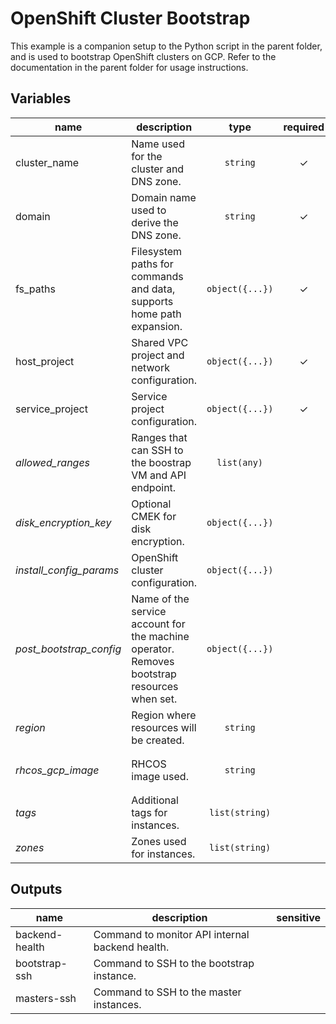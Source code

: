 # OpenShift Cluster Bootstrap

This example is a companion setup to the Python script in the parent folder, and is used to bootstrap OpenShift clusters on GCP. Refer to the documentation in the parent folder for usage instructions.

<!-- BEGIN TFDOC -->
## Variables

| name | description | type | required | default |
|---|---|:---: |:---:|:---:|
| cluster_name | Name used for the cluster and DNS zone. | <code title="">string</code> | ✓ |  |
| domain | Domain name used to derive the DNS zone. | <code title="">string</code> | ✓ |  |
| fs_paths | Filesystem paths for commands and data, supports home path expansion. | <code title="object&#40;&#123;&#10;credentials       &#61; string&#10;config_dir        &#61; string&#10;openshift_install &#61; string&#10;pull_secret       &#61; string&#10;ssh_key           &#61; string&#10;&#125;&#41;">object({...})</code> | ✓ |  |
| host_project | Shared VPC project and network configuration. | <code title="object&#40;&#123;&#10;default_subnet_name &#61; string&#10;masters_subnet_name &#61; string&#10;project_id          &#61; string&#10;vpc_name            &#61; string&#10;workers_subnet_name &#61; string&#10;&#125;&#41;">object({...})</code> | ✓ |  |
| service_project | Service project configuration. | <code title="object&#40;&#123;&#10;project_id &#61; string&#10;&#125;&#41;">object({...})</code> | ✓ |  |
| *allowed_ranges* | Ranges that can SSH to the boostrap VM and API endpoint. | <code title="list&#40;any&#41;">list(any)</code> |  | <code title="">["10.0.0.0/8"]</code> |
| *disk_encryption_key* | Optional CMEK for disk encryption. | <code title="object&#40;&#123;&#10;keyring    &#61; string&#10;location   &#61; string&#10;name       &#61; string&#10;project_id &#61; string&#10;&#125;&#41;">object({...})</code> |  | <code title="">null</code> |
| *install_config_params* | OpenShift cluster configuration. | <code title="object&#40;&#123;&#10;disk_size &#61; number&#10;network &#61; object&#40;&#123;&#10;cluster     &#61; string&#10;host_prefix &#61; number&#10;machine     &#61; string&#10;service     &#61; string&#10;&#125;&#41;&#10;proxy &#61; object&#40;&#123;&#10;http    &#61; string&#10;https   &#61; string&#10;noproxy &#61; string&#10;&#125;&#41;&#10;&#125;&#41;">object({...})</code> |  | <code title="&#123;&#10;disk_size &#61; 16&#10;network &#61; &#123;&#10;cluster     &#61; &#34;10.128.0.0&#47;14&#34;&#10;host_prefix &#61; 23&#10;machine     &#61; &#34;10.0.0.0&#47;16&#34;&#10;service     &#61; &#34;172.30.0.0&#47;16&#34;&#10;&#125;&#10;proxy &#61; null&#10;&#125;">...</code> |
| *post_bootstrap_config* | Name of the service account for the machine operator. Removes bootstrap resources when set. | <code title="object&#40;&#123;&#10;machine_op_sa_prefix &#61; string&#10;&#125;&#41;">object({...})</code> |  | <code title="">null</code> |
| *region* | Region where resources will be created. | <code title="">string</code> |  | <code title="">europe-west1</code> |
| *rhcos_gcp_image* | RHCOS image used. | <code title="">string</code> |  | <code title="">projects/rhcos-cloud/global/images/rhcos-47-83-202102090044-0-gcp-x86-64</code> |
| *tags* | Additional tags for instances. | <code title="list&#40;string&#41;">list(string)</code> |  | <code title="">["ssh"]</code> |
| *zones* | Zones used for instances. | <code title="list&#40;string&#41;">list(string)</code> |  | <code title="">["b", "c", "d"]</code> |

## Outputs

| name | description | sensitive |
|---|---|:---:|
| backend-health | Command to monitor API internal backend health. |  |
| bootstrap-ssh | Command to SSH to the bootstrap instance. |  |
| masters-ssh | Command to SSH to the master instances. |  |
<!-- END TFDOC -->
